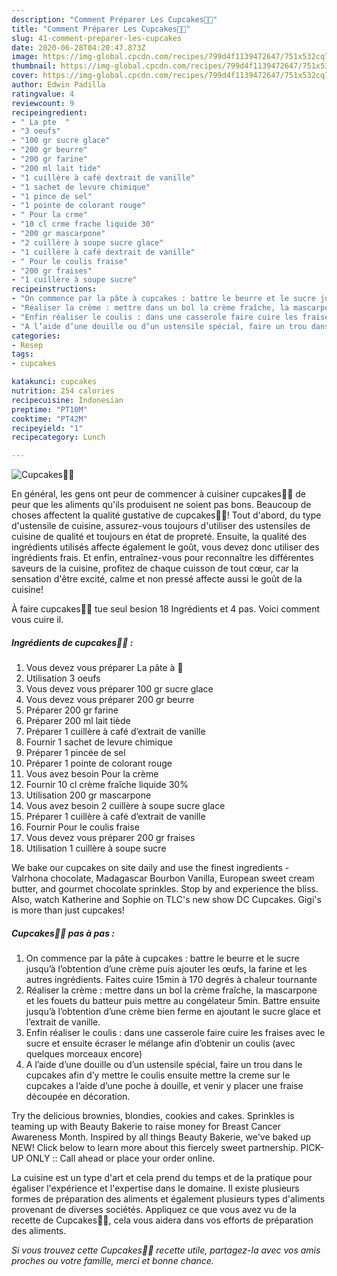 ```yaml
---
description: "Comment Préparer Les Cupcakes🧁🍓"
title: "Comment Préparer Les Cupcakes🧁🍓"
slug: 41-comment-preparer-les-cupcakes
date: 2020-06-28T04:20:47.873Z
image: https://img-global.cpcdn.com/recipes/799d4f1139472647/751x532cq70/cupcakes🧁🍓-photo-principale-de-la-recette.jpg
thumbnail: https://img-global.cpcdn.com/recipes/799d4f1139472647/751x532cq70/cupcakes🧁🍓-photo-principale-de-la-recette.jpg
cover: https://img-global.cpcdn.com/recipes/799d4f1139472647/751x532cq70/cupcakes🧁🍓-photo-principale-de-la-recette.jpg
author: Edwin Padilla
ratingvalue: 4
reviewcount: 9
recipeingredient:
- " La pte  "
- "3 oeufs"
- "100 gr sucre glace"
- "200 gr beurre"
- "200 gr farine"
- "200 ml lait tide"
- "1 cuillère à café dextrait de vanille"
- "1 sachet de levure chimique"
- "1 pince de sel"
- "1 pointe de colorant rouge"
- " Pour la crme"
- "10 cl crme frache liquide 30"
- "200 gr mascarpone"
- "2 cuillère à soupe sucre glace"
- "1 cuillère à café dextrait de vanille"
- " Pour le coulis fraise"
- "200 gr fraises"
- "1 cuillère à soupe sucre"
recipeinstructions:
- "On commence par la pâte à cupcakes : battre le beurre et le sucre jusqu’à l’obtention d’une crème puis ajouter les œufs, la farine et les autres ingrédients. Faites cuire 15min à 170 degrés à chaleur tournante"
- "Réaliser la crème : mettre dans un bol la crème fraîche, la mascarpone et les fouets du batteur puis mettre au congélateur 5min. Battre ensuite jusqu’à l’obtention d’une crème bien ferme en ajoutant le sucre glace et l’extrait de vanille."
- "Enfin réaliser le coulis : dans une casserole faire cuire les fraises avec le sucre et ensuite écraser le mélange afin d’obtenir un coulis (avec quelques morceaux encore)"
- "A l’aide d’une douille ou d’un ustensile spécial, faire un trou dans le cupcakes afin d’y mettre le coulis ensuite mettre la creme sur le cupcakes a l’aide d’une poche à douille, et venir y placer une fraise découpée en décoration."
categories:
- Resep
tags:
- cupcakes

katakunci: cupcakes 
nutrition: 254 calories
recipecuisine: Indonesian
preptime: "PT10M"
cooktime: "PT42M"
recipeyield: "1"
recipecategory: Lunch

---
```



![Cupcakes🧁🍓](https://img-global.cpcdn.com/recipes/799d4f1139472647/751x532cq70/cupcakes🧁🍓-photo-principale-de-la-recette.jpg)

En général, les gens ont peur de commencer à cuisiner cupcakes🧁🍓 de peur que les aliments qu'ils produisent ne soient pas bons. Beaucoup de choses affectent la qualité gustative de cupcakes🧁🍓! Tout d'abord, du type d'ustensile de cuisine, assurez-vous toujours d'utiliser des ustensiles de cuisine de qualité et toujours en état de propreté. Ensuite, la qualité des ingrédients utilisés affecte également le goût, vous devez donc utiliser des ingrédients frais. Et enfin, entraînez-vous pour reconnaître les différentes saveurs de la cuisine, profitez de chaque cuisson de tout cœur, car la sensation d'être excité, calme et non pressé affecte aussi le goût de la cuisine!

<!--inarticleads1-->

À faire cupcakes🧁🍓 tue seul besion 18 Ingrédients et 4 pas. Voici comment vous cuire il.

##### Ingrédients de cupcakes🧁🍓 :

1. Vous devez vous préparer  La pâte à 🧁
1. Utilisation 3 oeufs
1. Vous devez vous préparer 100 gr sucre glace
1. Vous devez vous préparer 200 gr beurre
1. Préparer 200 gr farine
1. Préparer 200 ml lait tiède
1. Préparer 1 cuillère à café d’extrait de vanille
1. Fournir 1 sachet de levure chimique
1. Préparer 1 pincée de sel
1. Préparer 1 pointe de colorant rouge
1. Vous avez besoin  Pour la crème
1. Fournir 10 cl crème fraîche liquide 30%
1. Utilisation 200 gr mascarpone
1. Vous avez besoin 2 cuillère à soupe sucre glace
1. Préparer 1 cuillère à café d’extrait de vanille
1. Fournir  Pour le coulis fraise
1. Vous devez vous préparer 200 gr fraises
1. Utilisation 1 cuillère à soupe sucre


We bake our cupcakes on site daily and use the finest ingredients - Valrhona chocolate, Madagascar Bourbon Vanilla, European sweet cream butter, and gourmet chocolate sprinkles. Stop by and experience the bliss. Also, watch Katherine and Sophie on TLC&#39;s new show DC Cupcakes. Gigi&#39;s is more than just cupcakes! 

<!--inarticleads2-->

##### Cupcakes🧁🍓 pas à pas :

1. On commence par la pâte à cupcakes : battre le beurre et le sucre jusqu’à l’obtention d’une crème puis ajouter les œufs, la farine et les autres ingrédients. Faites cuire 15min à 170 degrés à chaleur tournante
1. Réaliser la crème : mettre dans un bol la crème fraîche, la mascarpone et les fouets du batteur puis mettre au congélateur 5min. Battre ensuite jusqu’à l’obtention d’une crème bien ferme en ajoutant le sucre glace et l’extrait de vanille.
1. Enfin réaliser le coulis : dans une casserole faire cuire les fraises avec le sucre et ensuite écraser le mélange afin d’obtenir un coulis (avec quelques morceaux encore)
1. A l’aide d’une douille ou d’un ustensile spécial, faire un trou dans le cupcakes afin d’y mettre le coulis ensuite mettre la creme sur le cupcakes a l’aide d’une poche à douille, et venir y placer une fraise découpée en décoration.


Try the delicious brownies, blondies, cookies and cakes. Sprinkles is teaming up with Beauty Bakerie to raise money for Breast Cancer Awareness Month. Inspired by all things Beauty Bakerie, we&#39;ve baked up NEW! Click below to learn more about this fiercely sweet partnership. PICK-UP ONLY :: Call ahead or place your order online. 

<!--inarticleads1-->

<p>
La cuisine est un type d'art et cela prend du temps et de la pratique pour égaliser l'expérience et l'expertise dans le domaine. Il existe plusieurs formes de préparation des aliments et également plusieurs types d'aliments provenant de diverses sociétés. Appliquez ce que vous avez vu de la recette de Cupcakes🧁🍓, cela vous aidera dans vos efforts de préparation des aliments.
</p>

<p>
<i>Si vous trouvez cette Cupcakes🧁🍓 recette utile, partagez-la avec vos amis proches ou votre famille, merci et bonne chance.</i>
</p>
